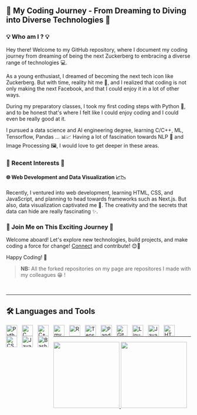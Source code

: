 ## 👋 My Coding Journey - From Dreaming to Diving into Diverse Technologies 🚀

### 💡 Who am I ? 💡

Hey there! Welcome to my GitHub repository, where I document my coding journey from dreaming of being the next Zuckerberg to embracing a diverse range of technologies 💻.  

As a young enthusiast, I dreamed of becoming the next tech icon like Zuckerberg. But with time, reality hit me 🥊, and I realized that coding is not only making the next Facebook, and that I could enjoy it in a lot of other ways.  

During my preparatory classes, I took my first coding steps with Python 🐍, and to be honest that's where I felt like I could enjoy coding and I could even be really good at it.  

I pursued a data science and AI engineering degree, learning C/C++, ML, Tensorflow, Pandas ... 📊📈
Having a lot of fascination towards NLP 📖 and Image Processing 🖼️, I would love to get deeper in these areas.

### 🤔 Recent Interests 🤔

#### 🌐 Web Development and Data Visualization 📈📉

Recently, I ventured into web development, learning HTML, CSS, and JavaScript, and planning to head towards frameworks such as Next.js.
But also, data visualization captivated me 💓. The creativity and the secrets that data can hide are really fascinating ✨.

### 🚀 Join Me on This Exciting Journey 🌟

Welcome aboard! Let's explore new technologies, build projects, and make coding a force for change! [Connect](mailto:elmahi.aymane@gmail.com) and contribute! 😊🙏

Happy Coding! 🚀

> **NB:** All the forked repositories on my page are repositores I made with my colleagues 😁 !
<br />

---

## 🛠️ Languages and Tools 

<img align="left" alt="Python" width="30px" style="padding-right:10px;" src="https://cdn.jsdelivr.net/gh/devicons/devicon/icons/python/python-plain.svg" />
<img align="left" alt="C" width="30px" style="padding-right:10px;" src="https://cdn.jsdelivr.net/gh/devicons/devicon/icons/c/c-line.svg" />
<img align="left" alt="C++" width="30px" style="padding-right:10px;" src="https://cdn.jsdelivr.net/gh/devicons/devicon/icons/cplusplus/cplusplus-line.svg" />
<img align="left" alt="mySQL" width="30px" style="padding-right:10px;" src="https://cdn.jsdelivr.net/gh/devicons/devicon/icons/mysql/mysql-original.svg" />
<img align="left" alt="R" width="30px" style="padding-right:10px;" src="https://cdn.jsdelivr.net/gh/devicons/devicon/icons/r/r-original.svg" />

<img align="left" alt="Tensorflow" width="30px" style="padding-right:10px;" src="https://cdn.jsdelivr.net/gh/devicons/devicon/icons/tensorflow/tensorflow-original.svg" />        
<img align="left" alt="Pandas" width="30px" style="padding-right:10px;" src="https://cdn.jsdelivr.net/gh/devicons/devicon/icons/pandas/pandas-original-wordmark.svg" />
<img align="left" alt="Git" width="30px" style="padding-right:10px;" src="https://cdn.jsdelivr.net/gh/devicons/devicon/icons/git/git-original.svg" />
<img align="left" alt="Linux" width="30px" style="padding-right:10px;" src="https://cdn.jsdelivr.net/gh/devicons/devicon/icons/linux/linux-original.svg" />
<img align="left" alt="Java" width="30px" style="padding-right:10px;" src="https://cdn.jsdelivr.net/gh/devicons/devicon/icons/java/java-original.svg"/>
<img align="left" alt="HTML" width="30px" style="padding-right:10px;" src="https://cdn.jsdelivr.net/gh/devicons/devicon/icons/html5/html5-plain.svg" />
<img align="left" alt="CSS" width="30px" style="padding-right:10px;" src="https://cdn.jsdelivr.net/gh/devicons/devicon/icons/css3/css3-plain.svg" />
<img align="left" alt="JavaScript" width="30px" style="padding-right:10px;" src="https://cdn.jsdelivr.net/gh/devicons/devicon/icons/javascript/javascript-plain.svg" />
<img align="left" alt="Bash" width="30px" style="padding-right:10px;" src="https://cdn.jsdelivr.net/gh/devicons/devicon/icons/bash/bash-original.svg" />
<br />  

---
  
 <div>
  <a href="https://github.com/AymaneElmahi">
  <img height="180em" src="https://github-readme-stats.vercel.app/api?username=AymaneElmahi&show_icons=true&theme=github_dark&count_private=true"/>
  <img height="180em" src="https://github-readme-stats.vercel.app/api/top-langs/?username=AymaneElmahi&layout=compact&theme=github_dark"/>
</div>

